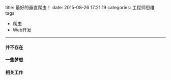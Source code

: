 title: 最好的垂直爬虫！
date: 2015-08-26 17:21:19
categories: 工程师思维
tags:
- 爬虫
- Web开发
---
#### 并不存在

#### 一些梦想

#### 相关工作